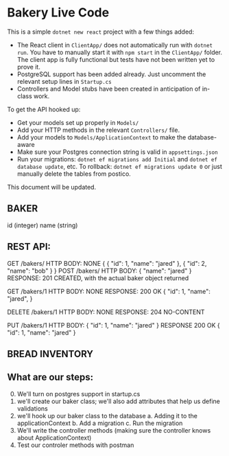 # Bakery Live Code

This is a simple `dotnet new react` project with a few things added:

  - The React client in `ClientApp/` does not automatically run with `dotnet run`. You have to manually start it with `npm start` in the `ClientApp/` folder. The client app is fully functional but tests have not been written yet to prove it.
  - PostgreSQL support has been added already. Just uncomment the relevant setup lines in `Startup.cs`
  - Controllers and Model stubs have been created in anticipation of in-class work.

To get the API hooked up:
  - Get your models set up properly in `Models/`
  - Add your HTTP methods in the relevant `Controllers/` file.
  - Add your models to `Models/ApplicationContext` to make the database-aware
  - Make sure your Postgres connection string is valid in `appsettings.json`
  - Run your migrations: `dotnet ef migrations add Initial` and `dotnet ef database update`, etc. To rollback: `dotnet ef migrations update 0` or just manually delete the tables from postico.

This document will be updated.

BAKER
-----
id (integer)
name (string)

REST API:
----------

GET /bakers/
HTTP BODY: NONE
{
  {
    "id": 1,
    "name": "jared"
  },
  {
    "id": 2,
    "name": "bob"
  }
}
POST /bakers/
HTTP BODY:
{
  "name": "jared" 
}
RESPONSE: 201 CREATED, with the actual baker object returned

GET /bakers/1
HTTP BODY: NONE
RESPONSE: 200 OK
{
  "id": 1,
  "name": "jared",
}

DELETE /bakers/1
HTTP BODY: NONE
RESPONSE: 204 NO-CONTENT

PUT /bakers/1
HTTP BODY:
{
  "id": 1,
  "name": "jared"
}
RESPONSE 200 OK
{
  "id": 1,
  "name": "jared"
}

BREAD INVENTORY
-------------------




What are our steps:
------------------
0. We'll turn on postgres support in startup.cs
1. we'll create our baker class; we'll also add attributes that help us define validations
2. we'll hook up our baker class to the database
  a. Adding it to the applicationContext
  b. Add a migration
  c. Run the migration
3. We'll write the controller methods (making sure the controller knows about ApplicationContext)
4. Test our controler methods with postman